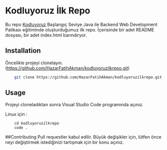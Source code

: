# Kodluyoruz İlk Repo
Bu repo [Kodluyoruz](kodluyoruz.org) Başlangıç Seviye Java ile Backend Web Development Patikası eğitiminde oluşturduğumuz ilk repo. İçerisinde bir adet README dosyası, bir adet index.html barındıryor.

## Installation
Öncelikle projeyi clonelayın. (https://github.com/HazarFatihAkman/kodluyoruzilkrepo.git)

```bash
    git clone https://github.com/HazarFatihAkman/kodluyoruzilkrepo.git
```

## Usage
Projeyi cloneladıktan sonra Visual Studio Code programında açınız.

Linux için :
```linux
    cd kodluyoruzilkrepo
    code .
```
##Contributing
Pull requestler kabul edilir. Büyük değişikler için, lütfen önce neyi değiştirmek istediğinizi tartışmak için bir konu açınız.
